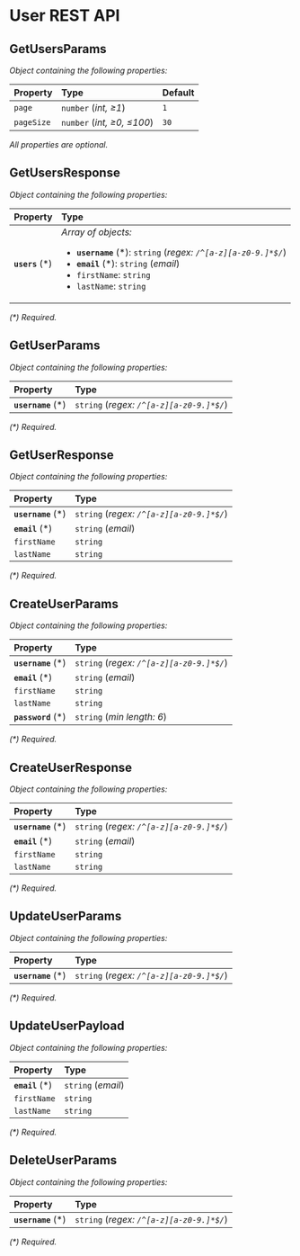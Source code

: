 # User REST API

## GetUsersParams

_Object containing the following properties:_

| Property   | Type                       | Default |
| :--------- | :------------------------- | :------ |
| `page`     | `number` (_int, ≥1_)       | `1`     |
| `pageSize` | `number` (_int, ≥0, ≤100_) | `30`    |

_All properties are optional._

## GetUsersResponse

_Object containing the following properties:_

| Property         | Type                                                                                                                                                                                                              |
| :--------------- | :---------------------------------------------------------------------------------------------------------------------------------------------------------------------------------------------------------------- |
| **`users`** (\*) | _Array of objects:_<br /><ul><li>**`username`** (\*): `string` (_regex: `/^[a-z][a-z0-9.]*$/`_)</li><li>**`email`** (\*): `string` (_email_)</li><li>`firstName`: `string`</li><li>`lastName`: `string`</li></ul> |

_(\*) Required._

## GetUserParams

_Object containing the following properties:_

| Property            | Type                                      |
| :------------------ | :---------------------------------------- |
| **`username`** (\*) | `string` (_regex: `/^[a-z][a-z0-9.]*$/`_) |

_(\*) Required._

## GetUserResponse

_Object containing the following properties:_

| Property            | Type                                      |
| :------------------ | :---------------------------------------- |
| **`username`** (\*) | `string` (_regex: `/^[a-z][a-z0-9.]*$/`_) |
| **`email`** (\*)    | `string` (_email_)                        |
| `firstName`         | `string`                                  |
| `lastName`          | `string`                                  |

_(\*) Required._

## CreateUserParams

_Object containing the following properties:_

| Property            | Type                                      |
| :------------------ | :---------------------------------------- |
| **`username`** (\*) | `string` (_regex: `/^[a-z][a-z0-9.]*$/`_) |
| **`email`** (\*)    | `string` (_email_)                        |
| `firstName`         | `string`                                  |
| `lastName`          | `string`                                  |
| **`password`** (\*) | `string` (_min length: 6_)                |

_(\*) Required._

## CreateUserResponse

_Object containing the following properties:_

| Property            | Type                                      |
| :------------------ | :---------------------------------------- |
| **`username`** (\*) | `string` (_regex: `/^[a-z][a-z0-9.]*$/`_) |
| **`email`** (\*)    | `string` (_email_)                        |
| `firstName`         | `string`                                  |
| `lastName`          | `string`                                  |

_(\*) Required._

## UpdateUserParams

_Object containing the following properties:_

| Property            | Type                                      |
| :------------------ | :---------------------------------------- |
| **`username`** (\*) | `string` (_regex: `/^[a-z][a-z0-9.]*$/`_) |

_(\*) Required._

## UpdateUserPayload

_Object containing the following properties:_

| Property         | Type               |
| :--------------- | :----------------- |
| **`email`** (\*) | `string` (_email_) |
| `firstName`      | `string`           |
| `lastName`       | `string`           |

_(\*) Required._

## DeleteUserParams

_Object containing the following properties:_

| Property            | Type                                      |
| :------------------ | :---------------------------------------- |
| **`username`** (\*) | `string` (_regex: `/^[a-z][a-z0-9.]*$/`_) |

_(\*) Required._

